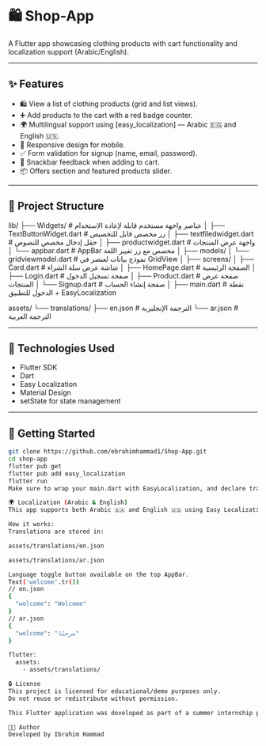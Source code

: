 # 🛍️ Shop-App

A Flutter app showcasing clothing products with cart functionality and localization support (Arabic/English).

---

## ✨ Features

- 🛍️ View a list of clothing products (grid and list views).
- ➕ Add products to the cart with a red badge counter.
- 🌍 Multilingual support using [easy_localization] — Arabic 🇪🇬 and English 🇺🇸.
- 📱 Responsive design for mobile.
- ✅ Form validation for signup (name, email, password).
- 💬 Snackbar feedback when adding to cart.
- 📦 Offers section and featured products slider.

---

## 📁 Project Structure

lib/
├── Widgets/ # عناصر واجهة مستخدم قابلة لإعادة الاستخدام
│ ├── TextButtonWidget.dart # زر مخصص قابل للتخصيص
│ ├── textfiledwidget.dart # حقل إدخال مخصص للنصوص
│ ├── productwidget.dart # واجهة عرض المنتجات
│ └── appbar.dart # AppBar مخصص مع زر تغيير اللغة
│
├── models/
│ └── gridviewmodel.dart # نموذج بيانات لعنصر في GridView
│
├── screens/
│ ├── Card.dart # شاشة عرض سلة الشراء
│ ├── HomePage.dart # الصفحة الرئيسية
│ ├── Login.dart # صفحة تسجيل الدخول
│ ├── Product.dart # صفحة عرض المنتجات
│ └── Signup.dart # صفحة إنشاء الحساب
│
├── main.dart # نقطة الدخول للتطبيق + EasyLocalization

assets/
└── translations/
├── en.json # الترجمة الإنجليزية
└── ar.json # الترجمة العربية


---

## 🔧 Technologies Used

- Flutter SDK
- Dart
- Easy Localization
- Material Design
- setState for state management

---

## 🚀 Getting Started

```bash
git clone https://github.com/ebrahimhammad1/Shop-App.git
cd shop-app
flutter pub get
flutter pub add easy_localization
flutter run
Make sure to wrap your main.dart with EasyLocalization, and declare translation assets in pubspec.yaml.

🌍 Localization (Arabic & English)
This app supports both Arabic 🇸🇦 and English 🇺🇸 using Easy Localization.

How it works:
Translations are stored in:

assets/translations/en.json

assets/translations/ar.json

Language toggle button available on the top AppBar.
Text('welcome'.tr())
// en.json
{
  "welcome": "Welcome"
}
// ar.json
{
  "welcome": "مرحبًا"
}

flutter:
  assets:
    - assets/translations/

🔒 License
This project is licensed for educational/demo purposes only.
Do not reuse or redistribute without permission.

This Flutter application was developed as part of a summer internship provided by Sprints in collaboration with Microsoft.

👨‍💻 Author
Developed by Ibrahim Hammad
